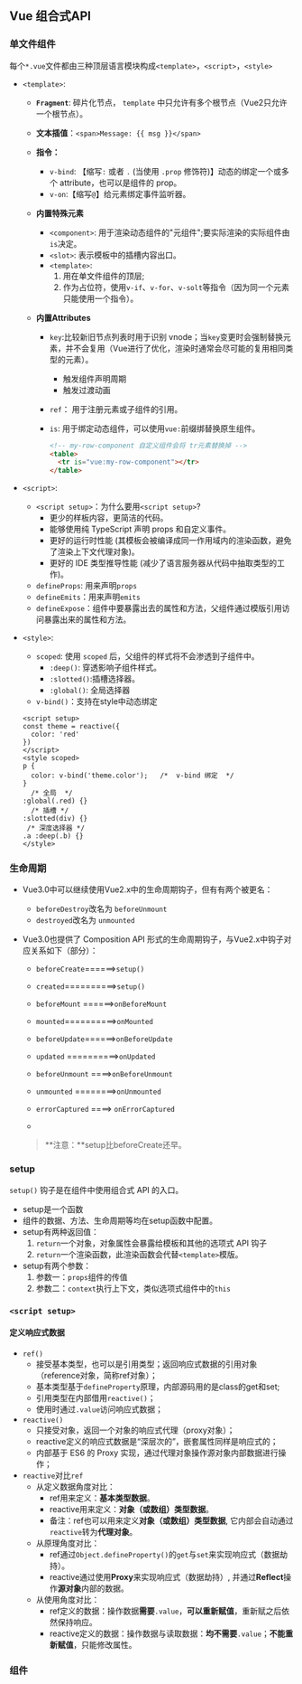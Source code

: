 ## Vue 组合式API

### 单文件组件

每个`*.vue`文件都由三种顶层语言模块构成`<template>`，`<script>`，`<style>`

- `<template>`:

  - **`Fragment`**: 碎片化节点， `template` 中只允许有多个根节点（Vue2只允许一个根节点）。

  - **文本插值**：`<span>Message: {{ msg }}</span>`

  - **指令：**

    - `v-bind`: 【缩写`:` 或者 `.` (当使用 `.prop` 修饰符)】动态的绑定一个或多个 attribute，也可以是组件的 prop。
    - `v-on`:【缩写`@`】给元素绑定事件监听器。

  - **内置特殊元素**

    - `<component>`: 用于渲染动态组件的"元组件";要实际渲染的实际组件由`is`决定。
    - `<slot>`: 表示模板中的插槽内容出口。
    - `<template>`: 
      1. 用在单文件组件的顶层;
      2. 作为占位符，使用`v-if`、`v-for`、`v-solt`等指令（因为同一个元素只能使用一个指令）。

  - **内置Attributes**

    - `key`:比较新旧节点列表时用于识别 vnode；当`key`变更时会强制替换元素，并不会复用（Vue进行了优化，渲染时通常会尽可能的复用相同类型的元素）。

      - 触发组件声明周期
      - 触发过渡动画

    - `ref`： 用于注册元素或子组件的引用。

    - `is`:  用于绑定动态组件，可以使用`vue:`前缀绑替换原生组件。

      ```html
      <!-- my-row-component 自定义组件会将 tr元素替换掉 -->
      <table>
        <tr is="vue:my-row-component"></tr>
      </table>
      ```

- `<script>`:

  - `<script setup>`：为什么要用`<script setup>`?
    - 更少的样板内容，更简洁的代码。
    - 能够使用纯 TypeScript 声明 props 和自定义事件。
    - 更好的运行时性能 (其模板会被编译成同一作用域内的渲染函数，避免了渲染上下文代理对象)。
    - 更好的 IDE 类型推导性能 (减少了语言服务器从代码中抽取类型的工作)。
  - `defineProps`: 用来声明`props`
  - `defineEmits`：用来声明`emits`
  - `defineExpose`：组件中要暴露出去的属性和方法，父组件通过模版引用访问暴露出来的属性和方法。

- `<style>`:

  - `scoped`: 使用 `scoped` 后，父组件的样式将不会渗透到子组件中。
    - `:deep()`: 穿透影响子组件样式。
    - `:slotted()`:插槽选择器。
    - `:global()`: 全局选择器
  - `v-bind()`：支持在style中动态绑定

  ```vue
  <script setup>
  const theme = reactive({
    color: 'red'
  })
  </script>
  <style scoped>
  p {
    color: v-bind('theme.color');   /*  v-bind 绑定  */
  }
    /* 全局  */
  :global(.red) {}
    /* 插槽 */
  :slotted(div) {}
   /* 深度选择器 */
  .a :deep(.b) {}
  </style>
  ```


### 生命周期

- Vue3.0中可以继续使用Vue2.x中的生命周期钩子，但有有两个被更名：
  - `beforeDestroy`改名为 `beforeUnmount`
  - `destroyed`改名为 `unmounted`
  
- Vue3.0也提供了 Composition API 形式的生命周期钩子，与Vue2.x中钩子对应关系如下（部分）：
  - `beforeCreate`======>`setup()`
  
  - `created`==========>`setup()`
  
  - `beforeMount` ======>`onBeforeMount`
  
  - `mounted`==========>`onMounted`
  
  - `beforeUpdate`======>`onBeforeUpdate`
  
  - `updated` ==========>`onUpdated`
  
  - `beforeUnmount` ====>`onBeforeUnmount`
  
  - `unmounted` ========>`onUnmounted`
  
  - `errorCaptured` ====> `onErrorCaptured`
  
  - 
  
  
  > **注意：**setup比beforeCreate还早。

### setup

`setup()` 钩子是在组件中使用组合式 API 的入口。

- setup是一个函数
- 组件的数据、方法、生命周期等均在setup函数中配置。
- setup有两种返回值：
  1. `return`一个对象，对象属性会暴露给模板和其他的选项式 API 钩子
  2. `return`一个渲染函数，此渲染函数会代替`<template>`模版。
- setup有两个参数：
  1. 参数一：`props`组件的传值
  2. 参数二：`context`执行上下文，类似选项式组件中的`this`

### `<script setup>`

#### 定义响应式数据

- `ref()`
  - 接受基本类型，也可以是引用类型；返回响应式数据的引用对象（reference对象，简称ref对象）；
  - 基本类型基于`defineProperty`原理，内部源码用的是class的get和set;
  - 引用类型在内部借用`reactive()`；
  - 使用时通过`.value`访问响应式数据；
- `reactive()`
  - 只接受对象，返回一个对象的响应式代理（proxy对象）；
  - reactive定义的响应式数据是“深层次的”，嵌套属性同样是响应式的；
  - 内部基于 ES6 的 Proxy 实现，通过代理对象操作源对象内部数据进行操作；
- `reactive`对比`ref`
  - 从定义数据角度对比：
    - ref用来定义：**基本类型数据**。
    - reactive用来定义：**对象（或数组）类型数据**。
    - 备注：ref也可以用来定义**对象（或数组）类型数据**, 它内部会自动通过`reactive`转为**代理对象**。
  - 从原理角度对比：
    - ref通过`Object.defineProperty()`的`get`与`set`来实现响应式（数据劫持）。
    - reactive通过使用**Proxy**来实现响应式（数据劫持）, 并通过**Reflect**操作**源对象**内部的数据。
  - 从使用角度对比：
    - ref定义的数据：操作数据**需要**`.value`，**可以重新赋值**，重新赋之后依然保持响应。
    - reactive定义的数据：操作数据与读取数据：**均不需要**`.value`；**不能重新赋值**，只能修改属性。


### 组件



